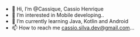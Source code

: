 - 👋 Hi, I’m @Cassique, Cassio Henrique
- 👀 I’m interested in Mobile developing..
- 🌱 I’m currently learning Java, Kotlin and Android
- 📫 How to reach me cassio.silva.dev@gmail.com...
<!---
Cassique/Cassique is a ✨ special ✨ repository because its `README.md` (this file) appears on your GitHub profile.
You can click the Preview link to take a look at your changes.
--->
